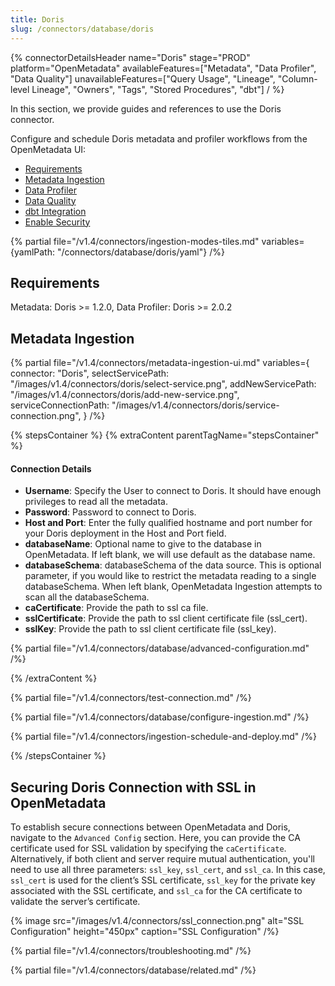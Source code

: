 ```yaml
---
title: Doris
slug: /connectors/database/doris
---
```


{% connectorDetailsHeader
name="Doris"
stage="PROD"
platform="OpenMetadata"
availableFeatures=["Metadata", "Data Profiler", "Data Quality"]
unavailableFeatures=["Query Usage", "Lineage", "Column-level Lineage", "Owners", "Tags", "Stored Procedures", "dbt"]
/ %}

In this section, we provide guides and references to use the Doris connector.

Configure and schedule Doris metadata and profiler workflows from the OpenMetadata UI:

- [Requirements](#requirements)
- [Metadata Ingestion](#metadata-ingestion)
- [Data Profiler](/how-to-guides/data-quality-observability/profiler/workflow)
- [Data Quality](/how-to-guides/data-quality-observability/quality/configure)
- [dbt Integration](/connectors/ingestion/workflows/dbt)
- [Enable Security](#securing-doris-connection-with-ssl-in-openmetadata)

{% partial file="/v1.4/connectors/ingestion-modes-tiles.md" variables={yamlPath: "/connectors/database/doris/yaml"} /%}

## Requirements

Metadata: Doris >= 1.2.0, Data Profiler: Doris >= 2.0.2

## Metadata Ingestion

{% partial
file="/v1.4/connectors/metadata-ingestion-ui.md"
variables={
connector: "Doris",
selectServicePath: "/images/v1.4/connectors/doris/select-service.png",
addNewServicePath: "/images/v1.4/connectors/doris/add-new-service.png",
serviceConnectionPath: "/images/v1.4/connectors/doris/service-connection.png",
}
/%}

{% stepsContainer %}
{% extraContent parentTagName="stepsContainer" %}

#### Connection Details

- **Username**: Specify the User to connect to Doris. It should have enough privileges to read all the metadata.
- **Password**: Password to connect to Doris.
- **Host and Port**: Enter the fully qualified hostname and port number for your Doris deployment in the Host and Port field.
- **databaseName**: Optional name to give to the database in OpenMetadata. If left blank, we will use default as the database name.
- **databaseSchema**: databaseSchema of the data source. This is optional parameter, if you would like to restrict the metadata reading to a single databaseSchema. When left blank, OpenMetadata Ingestion attempts to scan all the databaseSchema.
- **caCertificate**: Provide the path to ssl ca file.
- **sslCertificate**: Provide the path to ssl client certificate file (ssl_cert).
- **sslKey**: Provide the path to ssl client certificate file (ssl_key).

{% partial file="/v1.4/connectors/database/advanced-configuration.md" /%}

{% /extraContent %}

{% partial file="/v1.4/connectors/test-connection.md" /%}

{% partial file="/v1.4/connectors/database/configure-ingestion.md" /%}

{% partial file="/v1.4/connectors/ingestion-schedule-and-deploy.md" /%}

{% /stepsContainer %}

## Securing Doris Connection with SSL in OpenMetadata

To establish secure connections between OpenMetadata and Doris, navigate to the `Advanced Config` section. Here, you can provide the CA certificate used for SSL validation by specifying the `caCertificate`. Alternatively, if both client and server require mutual authentication, you'll need to use all three parameters: `ssl_key`, `ssl_cert`, and `ssl_ca`. In this case, `ssl_cert` is used for the client’s SSL certificate, `ssl_key` for the private key associated with the SSL certificate, and `ssl_ca` for the CA certificate to validate the server’s certificate.

{% image
  src="/images/v1.4/connectors/ssl_connection.png"
  alt="SSL Configuration"
  height="450px"
  caption="SSL Configuration" /%}

{% partial file="/v1.4/connectors/troubleshooting.md" /%}

{% partial file="/v1.4/connectors/database/related.md" /%}
